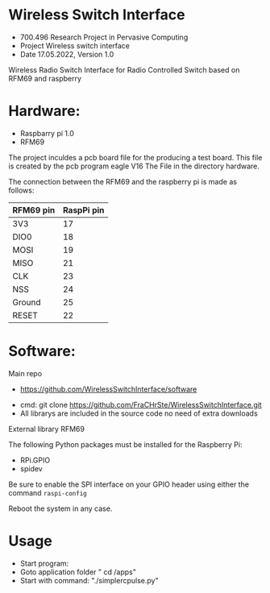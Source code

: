 # Wireless Switch Interface

- 700.496	Research Project in Pervasive Computing
- Project	Wireless switch interface
- Date		17.05.2022, Version	1.0

Wireless Radio Switch Interface for Radio Controlled Switch based on RFM69 and raspberry 

# Hardware: 

- Raspbarry pi 1.0
- RFM69 

The project inculdes a pcb board file for the producing a test board. This file is created by the pcb program eagle V16
The File in the directory hardware. 

The connection between the RFM69 and the raspberry pi is made as follows:

| RFM69 pin | RaspPi pin  
| ------- |-------
| 3V3     | 17  
| DIO0    | 18  
| MOSI    | 19  
| MISO    | 21  
| CLK     | 23  
| NSS     | 24   
| Ground  | 25  
| RESET   | 22   



# Software: 

Main repo
* https://github.com/WirelessSwitchInterface/software
- cmd: git clone https://github.com/FraCHrSte/WirelessSwitchInterface.git
- All librarys are included in the source code no need of extra downloads

External library RFM69

The following Python packages must be installed for the Raspberry Pi:

* RPi.GPIO
* spidev

Be sure to enable the SPI interface on your GPIO header using either the command `raspi-config`

Reboot the system in any case.


# Usage

- Start program: 
- Goto  application folder " cd /apps"
- Start with command: "./simplercpulse.py"
